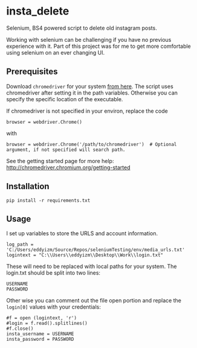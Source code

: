 # insta_delete
Selenium, BS4 powered script to delete old instagram posts.

Working with selenium can be challenging if you have no previous experience with it. Part of this project was for me to get more comfortable using selenium on an ever changing UI. 

## Prerequisites

Download ```chromedriver``` for your system [from here](https://sites.google.com/a/chromium.org/chromedriver/downloads). The script uses chromedriver after setting it in the path variables. Otherwise you can specify the specific location of the executable. 

If chromedriver is not specified in your environ, replace the code
```
browser = webdriver.Chrome()
```
with 
```
browser = webdriver.Chrome('/path/to/chromedriver')  # Optional argument, if not specified will search path.
```

See the getting started page for more help: http://chromedriver.chromium.org/getting-started


## Installation

    pip install -r requirements.txt

## Usage

I set up variables to store the URLS and account information. 

    log_path = 'C:/Users/eddyizm/Source/Repos/seleniumTesting/env/media_urls.txt'
    logintext = "C:\\Users\\eddyizm\\Desktop\\Work\\login.txt"

These will need to be replaced with local paths for your system. 
The login.txt should be split into two lines:

    USERNAME
    PASSWORD

Other wise you can comment out the file open portion and replace the ```login[0]``` values with your credentials:

    #f = open (logintext, 'r')
    #login = f.read().splitlines()
    #f.close()
    insta_username = USERNAME
    insta_password = PASSWORD

